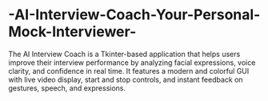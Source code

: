 # -AI-Interview-Coach-Your-Personal-Mock-Interviewer-
The AI Interview Coach is a Tkinter-based application that helps users improve their interview performance by analyzing facial expressions, voice clarity, and confidence in real time. It features a modern and colorful GUI with live video display, start and stop controls, and instant feedback on gestures, speech, and expressions. 
